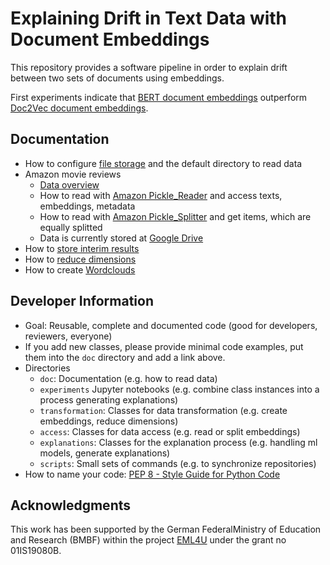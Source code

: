# Explaining Drift in Text Data with Document Embeddings

This repository provides a software pipeline in order to explain drift between two sets of documents using embeddings.

First experiments indicate that [BERT document embeddings](experiments/dev_pipeline-bert.ipynb) outperform [Doc2Vec document embeddings](experiments/dev_pipeline-doc2vec.ipynb).

## Documentation

- How to configure [file storage](doc/notebooks/file_storage.ipynb) and the default directory to read data
- Amazon movie reviews
    - [Data overview](doc/amazon_movie_reviews.md)
    - How to read with [Amazon Pickle_Reader](doc/notebooks/amazon_pickle_reader.ipynb) and access texts, embeddings, metadata
    - How to read with [Amazon Pickle_Splitter](doc/notebooks/amazon_pickle_splitter.ipynb) and get items, which are equally splitted 
    - Data is currently stored at [Google Drive](https://drive.google.com/drive/folders/1NdfbAkH-YRpHul4uwsIN3_O5T_VQmGY1)
- How to [store interim results](doc/notebooks/interim_storage.ipynb)
- How to [reduce dimensions](doc/notebooks/reduction.ipynb)
- How to create [Wordclouds](doc/notebooks/wordcloud.ipynb)

## Developer Information

- Goal: Reusable, complete and documented code (good for developers, reviewers, everyone)
- If you add new classes, please provide minimal code examples, put them into the `doc` directory and add a link above.
- Directories
    - `doc`: Documentation (e.g. how to read data)
    - `experiments` Jupyter notebooks (e.g. combine class instances into a process generating explanations)
    - `transformation`: Classes for data transformation (e.g. create embeddings, reduce dimensions)
    - `access`: Classes for data access (e.g. read or split embeddings)
    - `explanations`: Classes for the explanation process (e.g. handling ml models, generate explanations)
    - `scripts`: Small sets of commands (e.g. to synchronize repositories)
- How to name your code: [PEP 8 - Style Guide for Python Code](https://www.python.org/dev/peps/pep-0008/#package-and-module-names)

## Acknowledgments

This  work  has  been  supported  by  the  German  FederalMinistry of Education and Research (BMBF) within the project [EML4U](https://eml4u.github.io/) under the grant no 01IS19080B.